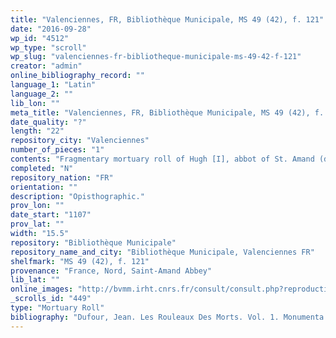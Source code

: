 ```yaml
---
title: "Valenciennes, FR, Bibliothèque Municipale, MS 49 (42), f. 121"
date: "2016-09-28"
wp_id: "4512"
wp_type: "scroll"
wp_slug: "valenciennes-fr-bibliotheque-municipale-ms-49-42-f-121"
creator: "admin"
online_bibliography_record: ""
language_1: "Latin"
language_2: ""
lib_lon: ""
meta_title: "Valenciennes, FR, Bibliothèque Municipale, MS 49 (42), f. 121"
date_quality: "?"
length: "22"
repository_city: "Valenciennes"
number_of_pieces: "1"
contents: "Fragmentary mortuary roll of Hugh [I], abbot of St. Amand (d. 8 September 1107)."
completed: "N"
repository_nation: "FR"
orientation: ""
description: "Opisthographic."
prov_lon: ""
date_start: "1107"
prov_lat: ""
width: "15.5"
repository: "Bibliothèque Municipale"
repository_name_and_city: "Bibliothèque Municipale, Valenciennes FR"
shelfmark: "MS 49 (42), f. 121"
provenance: "France, Nord, Saint-Amand Abbey"
lib_lat: ""
online_images: "http://bvmm.irht.cnrs.fr/consult/consult.php?reproductionId=11414"
_scrolls_id: "449"
type: "Mortuary Roll"
bibliography: "Dufour, Jean. Les Rouleaux Des Morts. Vol. 1. Monumenta Palaeographica Medii Aevi. Series Gallica. Turnhout: Brepols, 2009. no. 111."
---
```



